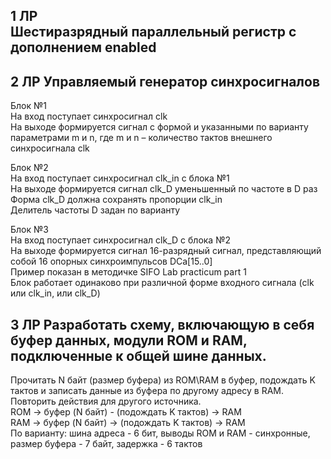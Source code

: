 **1 ЛР**  
Шестиразрядный параллельный регистр с дополнением enabled
------------------------------------------------------------------------------------------------------------------------------------------  
**2 ЛР**
Управляемый генератор синхросигналов  
------------------------------------------------------------------------------------------------------------------------------------------ 
Блок №1										
На вход поступает синхросигнал clk										
На выходе формируется сигнал с формой и указанными по варианту параметрами m и n, где m и n – количество тактов внешнего синхросигнала clk					

Блок №2										
На вход поступает синхросигнал clk_in с блока №1										
На выходе формируется сигнал clk_D уменьшенный по частоте в D раз										
Форма clk_D должна сохранять пропорции clk_in										
Делитель частоты D задан по варианту										
										
Блок №3										
На вход поступает синхросигнал clk_D с блока №2										
На выходе формируется сигнал 16-разрядный сигнал, представляющий собой 16 опорных синхроимпульсов DCa[15..0]										
Пример показан в методичке SIFO Lab practicum part 1 										
Блок работает одинаково при различной форме входного сигнала (clk или clk_in, или clk_D)

**3 ЛР** 
Разработать схему, включающую в себя буфер данных, модули ROM и RAM, подключенные к общей шине данных.		
------------------------------------------------------------------------------------------------------------------------------------------ 
Прочитать N байт (размер буфера) из ROM\RAM в буфер, подождать K тактов и записать данные из буфера по другому адресу в RAM.										
Повторить действия для другого источника.										
ROM -> буфер (N байт) - (подождать K тактов) -> RAM										
RAM -> буфер (N байт) -> (подождать K тактов) -> RAM						
По варианту: шина адреса - 6 бит, выводы ROM и RAM - синхронные, размер буфера - 7 байт, задержка - 6 тактов
